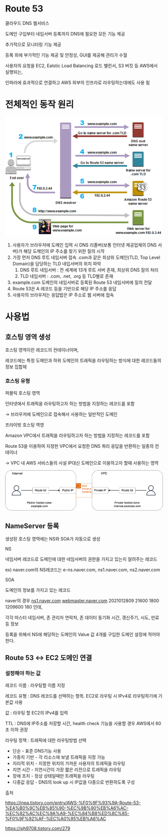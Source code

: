 # Route 53

클라우드 DNS 웹서비스

도메인 구입부터 네임서버 등록까지 DNS에 필요한 모든 기능 제공

추가적으로 모니터링 기능 제공

등록 외에 부가적인 기능 제공 및 안정성, GUI를 제공해 관리가 수월

사용자의 요청을 EC2, Ealstic Load Balancing 로드 밸런서, S3 버킷 등 AWS에서 실행되는,

인파라에 효과적으로 연결하고 AWS 외부의 인프라로 라우팅하는데에도 사용 됨

# 전체적인 동작 원리

![image.png](/aws/img/image.png)

1. 사용자가 브라우저에 도메인 입력 시 DNS 리졸버(보통 인터넷 제공업체의 DNS 서버)가 해당 도메인의 IP 주소를 찾기 위한 질의 시작
2. 가장 먼저 DNS 루트 네임서버 접속 .com과 같은 최상위 도메인(TLD, Top Level Domain)을 담당하는 TLD 네입서버의 위치 파악
    1. DNS 루트 네임서버 : 전 세계에 13개 루트 서버 존재, 최상위 DNS 질의 처리
    2. TLD 네임서버 : .com, .net, .org 등 TLD별로 존재
3. example.com 도메인의 네임서버로 등록된 Route 53 네임서버에 질의 전달
4. Route 53은 A 레코드 등을 기반으로 해당 IP 주소를 응답
5. 사용자의 브라우저는 응답밥은 IP 주소로 웹 서버에 접속

# 사용법

## 호스팅 영역 생성

호스팅 영역이란 레코드의 컨테이너이며, 

레코드에는 특정 도메인과 하위 도메인의 트래픽을 라우팅하는 방식에 대한 레코드들의 정보 집합체

### 호스팅 유형

퍼블릭 호스팅 영역

인터넷에서 트래픽을 라우팅하고자 하는 방법을 지정하는 레코드를 포함

→ 브라우저에 도메인으로 접속해서 사용하는 일반적인 도메인

프라이빗 호스팅 역영

Amazon VPC에서 트래픽을 라우팅하고자 하는 방법을 지정하는 레코드를 포함

Route 53을 이용하여 지정한 VPC에서 요청한 DNS 쿼리 응답을 반환하는 일종의 컨테이너

→ VPC 내 AWS 서비스들의 사설 IP대신 도메인으로 이용하고자 할때 사용하는 영역

![image.png](/aws/img/image1.png)

## NameServer 등록

생성된 호스팅 영역에는 NS와 SOA가 자동으로 생성

NS

네임서버 레코드로 도메인에 대한 네임서버의 권한을 가지고 있는지 알려주는 레코드

ex) naver.com의 NS레코드는 e-ns.naver.com, ns1.naver.com, ns2.naver.com

SOA

도메인의 정보를 가지고 있는 레코드

naver의 경우 [ns1.naver.com](http://ns1.naver.com) [webmaster.naver.com](http://webmaster.naver.com) 2021012809 21600 1800 1209600 180 인데,

각각 마스터 네임서버, 존 관리자 연락처, 존 데이터 동기화 시간, 갱신주기, 시도, 만료 등 정보

등록을 위해서 NS에 해당하는 도메인의 Value 값 4개를 구입한 도메인 설정에 적어야한다.

## Route 53 ↔ EC2 도메인 연결

### 설정해야 하는 값

레코드 이름 : 라우팅할 이름 지정

레코드 유형 : DNS 레코드를 선택하는 항목. EC2로 라우팅 시 IPv4로 라우팅하기에 기본값 사용

값 : 라우팅 할 EC2의 IPv4를 입력

TTL : DNS에 IP주소를 저장할 시간, health check 기능을 사용할 경우 AWS에서 60초 이하 권장

라우팅 정책 : 트래픽에 대한 라우팅방법 선택

- 단순 - 표준 DNS기능 사용
- 가중치 기반 - 각 리소스에 보낼 트래픽을 지정 가능
- 지리적 위치 - 지정한 위치의 가까운 사용자의 트래픽을 라우팅
- 지연 시간 - 지연시간이 가장 짧은 리전으로 트래픽을 라우팅
- 장애 조치 - 정상 상태일때만 트래픽을 라우팅
- 다중값 응답 - DNS의 look up 시 IP값을 다중으로 반환하도록 구성

출처

https://inpa.tistory.com/entry/AWS-%F0%9F%93%9A-Route-53-%EA%B0%9C%EB%85%90-%EC%9B%90%EB%A6%AC-%EC%82%AC%EC%9A%A9-%EC%84%B8%ED%8C%85-%F0%9F%92%AF-%EC%A0%95%EB%A6%AC

https://sjh9708.tistory.com/279
